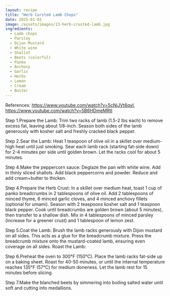 ```yaml
---
layout: recipe
title: "Herb Cursted Lamb Chops"
date: 2025-01-01
image: /assets/images/13-herb-crusted-lamb.jpg
ingredients:
  - Lamb chops
  - Parsley
  - Dijon Mustard
  - White wine
  - Shallot
  - Beets (colorful)
  - Panko
  - Anchovy
  - Garlic
  - Herbs
  - Lemon
  - Cream
  - Butter
---
```


References: https://www.youtube.com/watch?v=5cNjJVt6qyI, https://www.youtube.com/watch?v=5B6HDmeMRtI

Step 1.Prepare the Lamb:
Trim two racks of lamb (1.5-2 lbs each) to remove excess fat, leaving about 1/8-inch.
Season both sides of the lamb generously with kosher salt and freshly cracked black pepper.

Step 2.Sear the Lamb:
Heat 1 teaspoon of olive oil in a skillet over medium-high heat until just smoking.
Sear each lamb rack (starting fat-side down) for 2-4 minutes per side until golden brown. Let the racks cool for about 5 minutes.

Step 4.Make the peppercorn sauce:
Deglaze the pan with white wine. Add in thinly sliced shallots. Add black peppercorns and powder. Reduce and add cream+butter to thicken.

Step 4.Prepare the Herb Crust:
In a skillet over medium heat, toast 1 cup of panko breadcrumbs in 2 tablespoons of olive oil.
Add 2 tablespoons of minced thyme, 6 minced garlic cloves, and 4 minced anchovy fillets (optional for umami).
Season with 2 teaspoons kosher salt and 1 teaspoon black pepper.
Cook until breadcrumbs are golden brown (about 5 minutes), then transfer to a shallow dish.
Mix in 4 tablespoons of minced parsley (increase for a greener crust) and 1 tablespoon of lemon zest.

Step 5.Coat the Lamb:
Brush the lamb racks generously with Dijon mustard on all sides. This acts as a glue for the breadcrumb mixture.
Press the breadcrumb mixture onto the mustard-coated lamb, ensuring even coverage on all sides.
Roast the Lamb:

Step 6.Preheat the oven to 300°F (150°C).
Place the lamb racks fat-side up on a baking sheet. Roast for 40-50 minutes, or until the internal temperature reaches 135°F (57°C) for medium doneness.
Let the lamb rest for 15 minutes before slicing.

Step 7.Make the blanched beets by simmering into boiling salted water until soft and cutting into medallions.

